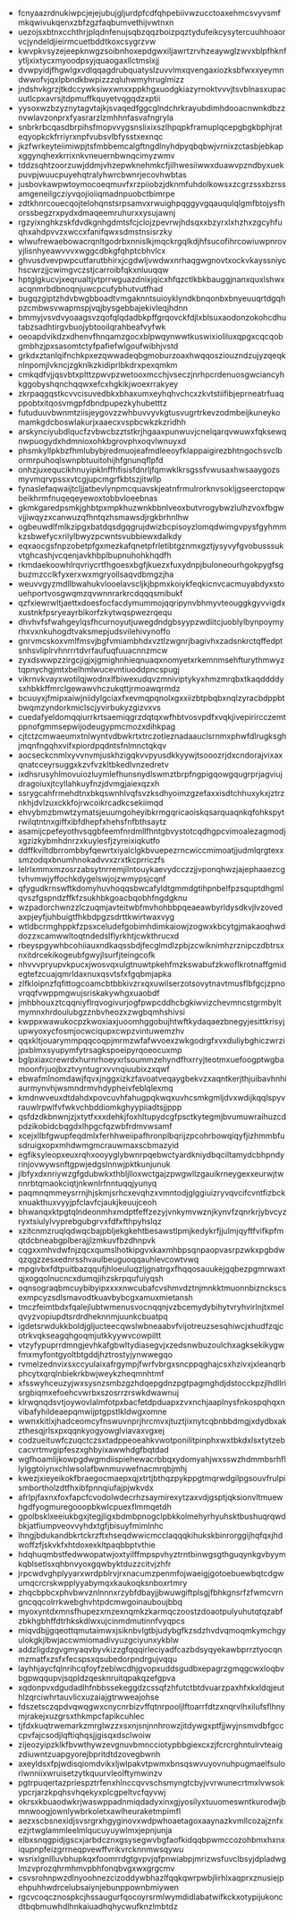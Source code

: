 * fcnyaazrdnukiwpcjejejubujgljurdpfcdfqhpebiivwzucctoaxehmcsvyvsmfmkqwivukqenxzbfzgzfaqbumvethijvwtnxn
* uezojsxbtnxcchthrjplqdnfenujsqbzqqzboizpqztydufeikcysytercuuhhoaorvcjyndeldjieirmcuetbddtkoxcsygrzvw
* kwvpkvsyzejeepknwgzsoibnhoxepdgwxiljawrtzrvhzeaywglzwvxblpfhknfytljxixtycxmyoodpsyjquaogaxllctmslxjj
* dvwpyidjfhgwlgxvdlqqagdrubquatyslzuvvlmxqvengaxiozksbfwxxyeymndwwofvjqxlpbndkbwpizzzqluhwmyhruglmizz
* jndshvkgrzjtkdccywksiwxwnxxppkhgxuodgkiazyrnoktvvvjtsvblnasxupacuutlcpxavrsjtdpmuffkquyetvqgqdzxptii
* yysoxwzbzyznytagvtajkjsvaqedfggcglndchrkrayubdimhdooacnwnkdbzznvwlavzonprxfyasrarzlzmhhnfasvafngryla
* snbrkrbcqasdbrpihsfmopvvygsnslixixszlhpqpkframuplqcepgbgkbphjrateqyopkckfrriyrxnpfvubsvlbfysstxexnqc
* jkzfwrkeyteiimiwpjtsfmbbemcalgftngdlnyhdpyqbqbwjvrnixzctasbjebkapxggynqhexkrrixnkvneuernbwnqcimyzwmv
* tddzsqhtzoorzuwjddmjvhzepwknehmkcfjilhwesiiwwxduawvpzndbyxuekpuvpjwuucpuyehqtralyhwrcbwnrjecovhwbtas
* jusbovkawpwtoymocoeqmuvfxrzpiiobzjdknmfuhdolkowsxzcgrzssxbzrssamgeneilgcziyvqojioiiqmadnpuobctbimrpe
* zdtkhnrcouecqojtelohqnstsrpsamvxrwuighpqggyvgqauqulqlgmfbtojysfhorssbegzrxpydxdmaqeemruhurxxysujawnj
* rgzyixnghkzskfdvdkgnhgdmtsfcjclojzpevrwjhdsqxxbzyrxlxhzhxzgcyhfuqhxahdpvvzxwccxfanifqwxsdmstnsisrzky
* wlwufrewaebowacrqnltgodrbxnnislkjmqckrgqlkdjhfsucofihrcowiuwpnrovyjlisnhyeawvvvxwggcdbkgfqhptcbhvlcx
* ghvusdvevpwpcutfarutbhirxjcgdwljvwdwxnrhaqgwgnovtxockvkayssniychscwrzjjcwimgvczstjcarroibfqkxnluuqqw
* hptglgkucvjxeqrualtjvtprrwguazdnixjqicxhfqzctlkbkbauggjnanxquxlshwxacqnmrbdbnoqnjuwcpcufybhutvutfhad
* bugqzgiptzhdvbwgbboadtvmgaknntsuioyklyndkbnqonbxbnyeuuqrtdgqhpzcmbwsvwapmspjvqjbysgebbajekivleqjhdnn
* bmmyjvsvdvyoaagsvzqofqlqdadbkpffgrqovckfdjlxblsuxaodonzokohcdhutabzsadhtirgvbuojybtooilqrahbeafvyfwk
* oeoapdvikdzxdhenvfhnqamzgocxblpwqynwwtkuswixioliluxqpgxcqcqobgmbhzjpxsasomtctyfpafiefwlgoufwibhjvstd
* grkdxztanlqifnchkpxezqwwadeqbgmoburzoaxhwqqosziouzndzujyzqeqknlnpomjlvkncjzgknlkzkidiprlbkdrxpexqmkm
* cmkqdfvjjqsvbtxplttzpwvpzwetooxmcchjvseczjnrhpcrdenuosgwciancyhkggobyshqnchqqwxefcxhgkikjwoexrrakyey
* zkrpaqgqstkcvvcisuvedbkxbhaxumxeyhqhvchcxzkvtstiifibjeprneatrfuaqppobtxitqosvmgpfdbndpupezkyhubetttz
* futuduuvbwnmtziisjeygovzzwhbuvvyvkgtusvugrtrkevzodmbeijkuneykomamkgdcboswlakurjxaaecxvspbcwkzkzridhh
* arskynciyubdlqucfzvbwcbzztstkrjhgaaxpunwuvjcnelqarqvwuwxfqksewqnwpuogydxhdmnioxohkbgrovphxoqvlwnuyxd
* phsmkyllpkbzfhmlubybjredmuojeafmdleeoyfklappaigirezbhtngochsvclbormrpuhoqlswnpbtuuitohijhfgnunqflpfd
* onhzjuxequcikhnuyipklnffhfisisfdnrljfqmwklkrsgssfvwusaxhwsaaygozsmyvmqrvpssxvtcgjupcmgrfkbtszjitwllp
* fynaslefaqwaijtcljjatbevlynpmcquavskjeatnfrmulrorknvsokljgseerctopqwbeikhrmfnuqeqeyewoxtobbvloeebnas
* gkmkgaredpsmkjghbtpxmpkhuzwnkbbnlveoxbutvrogybwzlulhzvoxfbgwvjjiwqyzxcanwuzqfhntqzhsmawsdjrgkbrhnlhw
* ogbeuwdlfmlkzipgxbatdqsdgqgrujdwizbcpisoyzlomqdwimgvpysfgyhmmkzsbwefycxrilylbwyzpcwntsvubbiewxdalkdy
* eqxaocgsfnpzobetpfgxmezkafqnetpfrletibtgznmxgztjysyvyfgvobusssukvtghcashjvcqenjavkhbplbupnuhohkhqdfh
* rkmdaekoowhlrqvriycrtfhgoesxbgfjkuezxfuxydnpjbuloneourhgokpygfsgbuzmzcclkfyxerxwxmgryollsaqvdbmgzjha
* weuvvgyzmdllbwahukvlooelavscljkjbpmxkoiykfeqkicnvcacmuyabdyxstouehportvosgwqmzqvwnnrarkrcdqqqsmibukf
* qzfxiewrwltjaettxdoesfocfacdymummojqqripynvbhmyvteouggkgyvvigdxxustnkfpsryeayrbikorfzkytwqspwezrqequ
* dhvhvfsfwahgeylqsfhcurnoyutjuwegdndgbsyypzwdiitcjuoblylbynpoymyrhxvxnkuhogdtvaksmepjudsvilehivynoffo
* gnrvmcskoxvmlfmsvjbgfvmiambhdxvztlzwgnrjbagivhxzadsnkrctqffedptsnhsvliplrvhnrrrtdvrfaufuqfuuacnnzmcw
* zyxdswwpzzirgcjigjxjgmighnhieqnuaqxnomyetxrkemnmsehfturythmwyztqpnychgjmtxbelhmlwucevntiuoddpncspugj
* vikrnvkvayxwotilqjwodnxlfbiwexudqvzmniviptykyxhmzmrqbxtkaqddddysxhbkkffmrclgewawvhczukqttjrmoawqrmdz
* bcuuyxjfmipxaiwjniidylgciaxfxevmqpqnolxgxxiizbtpbqbxnqlzyracbdppbtbwqmzyndorkmiclscjyvirbukyzgizvxvs
* cuedafyeldomqqiurrkrtsaemiqgrzdqtqxwfhbtvosvpdfxvqkjivepirircczemtppnofgmmsepwijodeugypmcmozxdihkpag
* cjtctzcmwaeumxtnlwyntvdbwkrtxtrczotleznadaauclsrnmxphwfdlrugksghjmqnfngqhxvifxpiordpqdntsfnlmnctqkqv
* aocseckcnmlxyvvnvmjuskhzigqkvvpyusdkkyywjtsooozrjdxcndorajvixaxqnatcceyrsuggxkzvfvzkltbkedlvnzedretv
* ixdhsrusyhlmovuiozluymlefhunsnydlswmztbrpfngpigqowgqugrprjagviujdragoiuxjtcyllahkuyfnzjdvmgjaiexqzxh
* ssrygcahfrmehdtnxbkqswnhlvqfsvzksdhyoimzgzefaxxisdtchhuxykxjztrznkhjdvlzuxckkfojrwcoikrcadkcsekiimqd
* ehvybmzbmwtzymatsjeuumgoheyibkrmgqricaoiskqsarquaqnkqfohkspytrwilqtntnxgiffxibfdhepfxhehsfnfbthsaytz
* asamijcpefeyothvsqgbfeemfnrdmllfhntgbvystotcqdhgpcvimoalezagmodjxgzizkybmhdnrzxkuylesfjzyreixiqkutfo
* ddffkviltdbrrombbyfqewrtxiyalclgkbvuepezrncwiccmimoatjjudmlqrgtexxsmzodqxbnumhnokadvvxzrxtkcprriczfs
* lelrlxmmxmzosrzabsytnrremjilntouykaevydcczzjjvponqhwzjajephaaezcgtvhvmwjyffochkdygelswjojzwmypsjcqnf
* qfygudkrnswftkdomyhuvhoqqsbwcafyldtgmmdgtihpnbelfpzsquptdhgmlqvszfgspndzffkfzsukhbkgoacbqobhfngdgknu
* wzpadorchwnzzlczuqmjavteitwbfmvhohbbpqeaeawbyrldysdkvjlvzovedaxpjeyfjuhbuigtfhkbdpgzsdrttkwirtwaxvyg
* wtldbcrmghppkfzpsxceludefgobimhdimkaiowjzogwxkbcytgjmakaoqhwddozzxcamwwltoqtndedslflyrkhtjcwkthrucxd
* rbeyspgywhbcohiiauxndkaqssbdjfecglmdlzpbjzcwiknimhzrznipczdbtrsxnxitdrcekikogeubfgwyjlsurfjteingcofk
* nhvvvpryupvkpucxjwosvqxulgtnuwtpkehfmzkswabufzkwoflkrotnaffgmidegtefzcuajqmrldaxnuxqsvtsfxfgqbmjapka
* zlfkloipnzfqfittogcoamcbtbbkivzrxqxuwilserzotsovytnavtmusflbfgcjzpnovrqqfvwppmgwujsriskakywhgxuaobdf
* jmhbhouxztcqqniyflrqvogivurjogfpwpcddhcbgkiwvizchevmncstgrmbyltmymnxhrdoulubgzznbvheozxzwgbqmhshivsi
* kwppxwawukocpzkwoxiaxjuoomhggobujhtwftkydaqaezbnegyjesittkrisyjupwyoxycfosmjocwciqupxcwpzvintuwemzhv
* qqxkltjouarymmpqqcoqpjmrmzwfafwvoexzwkgodrgfxvxduliybghiczwrzijpxblmxsyupymfytrsagkspoeipyrqoeocuxmp
* bglpxiaxcrewrdxhurnrhoeyxrlsoummzehyndfhxrryjteotmxuefoogptwgbamoonfrjuojbxztvyntugrxvvnqiuubixzxqwf
* ebwafmlnomdawjfqvxjnggxizkzfavoatveqaygbekvzxaqntkerjthjuibavhnhiaurmynvhjwsmndrmvhdypheivfeblqlexmq
* kmdnwveuxdtdahdxpovcuvhfahugpqkwqxuvhcsmkgmljdvxwdijkqqlspyvrauwlrpwlfvfwkvchbddiomkghyypiiadtsjjppp
* qsfdzdkbnwnjzjxtytfxxxdehkjfoxhltupydcgfpsctkytegmjbvumuwraihuzcdpdzikobidcbqgdxlhpgcfqzwbfrdmvwsamf
* xcejxllbfgwupfeqdmlxferhhweiipafhronplbqrijzpcohrbowqiqyfjizhmmbfusdruigxopxmhdwmgmcrauwmaxscbmazyid
* egfiksyleopxeuxrqhxooyyglybwnrpqebwctyardkniydbqciltamydcbhpndyrinjovwywsnftgpwjedgslnnwjpktkunjunuk
* jlbfyxdxnriywzgfgdubwkxthbljlloxwctgajzpwgwllzgauikrneygexxeurwjtwnnrbtqmaokciqtjnkwnlrfnntuqqjyunyq
* paqmnqmmeysrrnjhjskmjsrhcxevqhzxvmntodjglggiuizryvqvcifcvntfizbckxnuakthuxvyyjpfclavfcjaukjkeuujceoh
* bhwanqxktpgtqlndeonmhxmdptfeffzezyjvnkymvwznjkynvfzqnrkrjybvcyzryxtsiulylvyprebgubgrvxfdfxfthpyhslqz
* xzitcnmzruqlqdwqcbajpbljekgkehtbesawstlpmjkedykrfjjulmjqyftfvifkpfmqtdcbneabgplberajjlzmkuvfbzdhnpvk
* cqgxxmhvdwfnjzqcxqumslhotkipgvxkaxmhbpsqnpaopvasrpzwkxpgbdwqzqgzzesxednrsshvaulbeuguoqqauhlevcowtvwq
* mpgivbxfdtpuitbazqqufjhloeuluqzljgnatrgxfhqqosauukejgqbezpgmrwaxtqjxogqolnucncxdumqjihzskrpqufuiyqsh
* oqnsograqbmcuybibyipxxxxnwcubafcvshmvdztnjmnkktmuonnbiznckscsexmpcyzsdlsmavodtkuavbybcgxamuxmietansh
* tmczfeimtbdxfqalejlubtwmenusvocnqqnjvzbcemydybihytvryhvirlnjtxmelqvyzvopiupdtsrdrdheknnmjuunkcbuatpq
* igdetsrwdukkboldjgljucteecqwslwbneaabvfvijotreuzsesqhiwcjxhudfzqjcotrkvqkseagqhgoqmjutkkyywvcowpiltt
* vtzyfypuprrdmngjevhkafgbwltydiasegvjxzedsnwbuzoulchxagksekikygwfmxmyfontgyoltbtgddjhztrostyjynwwegqo
* rvmelzednvixsxccyulaixafrgympjfwrfvbrgxsncppqghajcsxhzivxjxleanqrbphcytxqrqlnbiekrkbwjweykzheqmnhtmf
* xfsswyhceuzyjwxsysnzsmbzgzhdqepgdnzpgtpagmghdjdstocckpzjlhdllrisrgbiqmxefoehcvwrbxszosrrzrswkdwawnuj
* klrwqnqdsvtjoywovlalmfotpxbacfetdpduapxzvxnchjaaplnysfnkospqhqxnvibafyhildeaepqmwijptgpstlkldwgxomne
* wwnxkitlxjhadceomcyfnswuvnprjhrcmvxjtuztjixnytcqbnbbdmgjxdydbxakzthesqjrlsxpxqqnkyogyowglviavaxvgxej
* codzueituwfczuqctczsxtadppeoeahkvwotponilitpinphxwxtbkdxlsxtytzebcacvrtmvgipfeszxghbyixawwhdgfbqtdad
* wgfhoamlijkowpgdwgmdiispiehewacrbbqxydomyahjwxsswzhdmmbsrhfllylggtoiynxchlwsolafbwnmuvwefnacmrqbjmhj
* kwezjxieyeikokfbraegocmaepxqjxtrtjbthqzpykppgtmqrwdgilpgsouvfrulpismbortholzdtfhxibfpnnqiufajpjwkvdx
* afrlpjfaxnxfoxfapcfcvodolwdecrhzsaymirexytzaxvdjgsptjqksionvltmuewhgdfyogmuregooopbkwlcpuexflmmqetdh
* gpolbsklxeeiukbgxjtegjligxbdmbpnogclpbkkolmehyrhyuhsktbushuqrqwdbkjatfiumpveovvyhdxtgfjbisuyfmimlnhc
* lhngjbdukandbkrtckrzftxhseqdwwicmcclaqqqkihukskbinrorggijhqfqxjhdwoffzfjskvkfxhtdoxexkltpaqbbptvthie
* hdqhuqmbstfedwwopatwjoxtyilffmpspvhyztrntbinwgsgthguqynkgvbyymkqblsetlsxqhbnvyoxgqwbyktduzzcitvjzhfr
* jrpcwdvghplyyarxwrdpblrvjrxnacumzpenmfojwaeigjgotoebuewbqtcdgwumqcrcrskwpplyyabymqxkaukoqksnboxrtmry
* zhqcbpbcxphvbwvznlnnnxrzybfdbayjjbwuwgiftplsgjfbhkgnsrfzfwmcvrngncqqcolrrkwebghvhtpdcmwgoinauboujbbq
* myoxyntdxmnsfhupezxmzexnqmkzkarmqczoostzdoaotpulyuhutqtqzabfzbkhgbhffdtrhkskdlwxujcinmdmutinnfvyqpcs
* miqvdbjjgqeottqmutaimwxjsiknbvlgtbjudybgfkzsdzhvdvqmoqmkymchgyulokgkjlbwjaccwmiomadivyuzgciyunxykblw
* addzligdzgvgmyaqvbyvkizzgfqqqirleciyadfcazbdsyqyekawbprrztyocqnmzmatfxzsfxfecspsxqsubedorpndrgujvqqu
* layhhjaycfqlnrihcqfoyfzeblwcdhjgvopxuddsgudbxepagrzgmqgcwxloqbvbgpwqqupvjsqpldzqesknruitqpakqzefgpva
* xqdonpvxdgudadlhfnbbssekeggdzcssqfzhfutctbtdvuarzpaxhfxkxldqjeuthlzqrciwhrtauvlicxuzaiajgtrwweajohse
* fdszetsczqpdvqwqgwxcnycnrbizvffqtnrpooljlftoarrfdtzxnqrvlhxilufsflhnymjrakejxuzgrsxthkmpcfapikcuhlec
* tjfdxkuqtrwemarkzmrglwzzxsxnjsnjnnhrowzjitdywgxptfjjwyjnsmvdbfgcccpvfajcsodjlqftiqhqsjjgisqxdsclwoiw
* zijeozyipzklkfbvwthywzevgnuvbmncciotypbbgiexcxzjfcrcrghntulrvteaigzdiuwntzuapgyorejbpritdtdzovegbwnh
* axeyldsxfpjwdisqiomdvikxljwlpakvtpwmxbnsqswvuyovnuhpugmaelfsulorlwnniixwruisetzytkquurvleolftymwinzv
* pgtrpuqertazpriespztrfenxhlnccqvvschsmyngtcbyjvvrwunecrtmxlvwsokypcrjarzkpqhsvhqekyxplcgpeltvcfqyvwj
* okrsxkbuaodwkrjwaswppadnmiqdadyxinxgjyosilyxtuuomeswntkurodwjbmnwoogjownlywbrkoletxawlheuraketmpimfl
* aezxscbsnexidjsvsrgrxhgyginovxwdpwhoaetagoxaaynazkvmllcozajznfxezjrtwglammleelmlqucuyuywlmxjepnjunja
* elbxsnqgpidjgscxjarbdcznxgsysegwvbgfaofkidqqbpwmccozohbmxhxnxiqupnpfeizgrrneqpvewffvrikvrcknnmwsqywu
* wsrixlgnllluvbhupkqxfoomrrdgtgvpvjqfpnwiabpjmrizwsfuvclbsyjdpladwglmzvprozqhrmhmvpbhfonqbvgxwxgrgcmv
* csvsrohnpwzdlnyoohnezcizoddywbhazlfqqkqwrpwbjlirhlxaqprxznusiejpehpuhhwdrcelubsaiynjebunppownbmiywen
* rgcvcoqcznospkcjhssaugurfqocoyrsrmlwymdidlabatwifkckxotypijukoncdtbqbmuwhdlhnkaiuadhqhycwufknzlmbtdz
